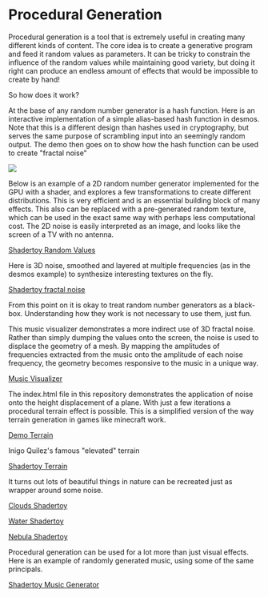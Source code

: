 # Procedural Generation

Procedural generation is a tool that is extremely useful in creating many different kinds of content. The core idea is to create a generative program and feed it random values as parameters. It can be tricky to constrain the influence of the random values while maintaining good variety, but doing it right can produce an endless amount of effects that would be impossible to create by hand!

So how does it work?

At the base of any random number generator is a hash function. Here is an interactive implementation of a simple alias-based hash function in desmos. Note that this is a different design than hashes used in cryptography, but serves the same purpose of scrambling input into an seemingly random output. The demo then goes on to show how the hash function can be used to create "fractal noise"

[<img src="https://i.imgur.com/lUngSk2.png">](https://www.desmos.com/calculator/dj2j2slyhl)

Below is an example of a 2D random number generator implemented for the GPU with a shader, and explores a few transformations to create different distributions. This is very efficient and is an essential building block of many effects. This also can be replaced with a pre-generated random texture, which can be used in the exact same way with perhaps less computational cost. The 2D noise is easily interpreted as an image, and looks like the screen of a TV with no antenna. 

[Shadertoy Random Values](https://www.shadertoy.com/view/4ssXRX)

Here is 3D noise, smoothed and layered at multiple frequencies (as in the desmos example) to synthesize interesting textures on the fly.

[Shadertoy fractal noise](https://www.shadertoy.com/view/4sc3z2)

From this point on it is okay to treat random number generators as a black-box. Understanding how they work is not necessary to use them, just fun.

This music visualizer demonstrates a more indirect use of 3D fractal noise. Rather than simply dumping the values onto the screen, the noise is used to displace the geometry of a mesh. By mapping the amplitudes of frequencies extracted from the music onto the amplitude of each noise frequency, the geometry becomes responsive to the music in a unique way.

[Music Visualizer](http://uwc.graphics/FBM-Triangle-Shredder3.html)

The index.html file in this repository demonstrates the application of noise onto the height displacement of a plane. With just a few iterations a procedural terrain effect is possible. This is a simplified version of the way terrain generation in games like minecraft work.

[Demo Terrain](https://computer-graphics-and-pretty-pictures.github.io/Procedural-Generation/)

Inigo Quilez's famous "elevated" terrain

[Shadertoy Terrain](https://www.shadertoy.com/view/MdX3Rr)

It turns out lots of beautiful things in nature can be recreated just as wrapper around some noise.

[Clouds Shadertoy](https://www.shadertoy.com/view/ll2SWd)

[Water Shadertoy](https://www.shadertoy.com/view/Ms2SD1)

[Nebula Shadertoy](https://www.shadertoy.com/view/MsVXWW)

Procedural generation can be used for a lot more than just visual effects. Here is an example of randomly generated music, using some of the same principals.

[Shadertoy Music Generator](https://www.shadertoy.com/view/ldXBzH)
